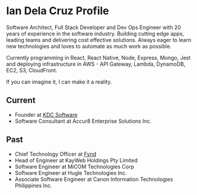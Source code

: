 # Ian Dela Cruz Profile

Software Architect, Full Stack Developer and Dev Ops Engineer with 20 years of experience in the software industry. Building cutting edge apps, leading teams and delivering cost effective solutions. Always eager to learn new technologies and loves to automate as much work as possible.

Currently programming in React, React Native, Node, Express, Mongo, Jest and deploying infrastructure in AWS - API Gateway, Lambda, DynamoDB, EC2, S3, CloudFront.

If you can imagine it, I can make it a reality.

## Current

- Founder at [KDC Software](https://www.kdcsoftware.com)
- Software Consultant at Accur8 Enterprise Solutions Inc.

## Past

- Chief Technology Officer at [Fynd](https://www.getfynd.com)
- Head of Engineer at KayWeb Holdings Pty Limited
- Software Engineer at MiCOM Technologies Corp
- Software Engineer at Hugle Technologies Inc.
- Associate Software Engineer at Canon Information Technologies Philippines Inc.
